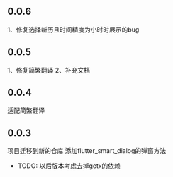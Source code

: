## 0.0.6
1、修复选择新历且时间精度为小时时展示的bug

## 0.0.5
1、修复简繁翻译
2、补充文档

## 0.0.4
适配简繁翻译

## 0.0.3
项目迁移到新的仓库
添加flutter_smart_dialog的弹窗方法
* TODO: 以后版本考虑去掉getx的依赖
